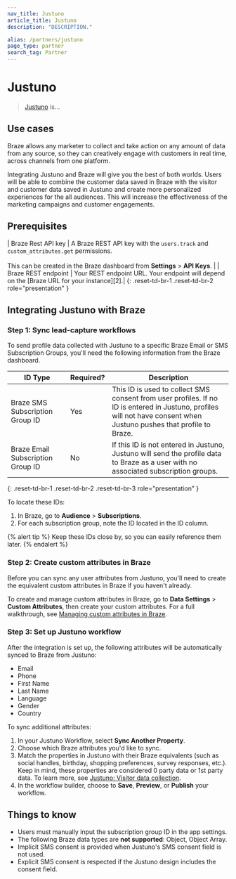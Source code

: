 ```yaml
---
nav_title: Justuno
article_title: Justuno
description: "DESCRIPTION."

alias: /partners/justuno
page_type: partner
search_tag: Partner
---
```


# Justuno

> [Justuno](https://www.justuno.com/) is...


## Use cases

Braze allows any marketer to collect and take action on any amount of data from any source, so they can creatively engage with customers in real time, across channels from one platform.

Integrating Justuno and Braze will give you the best of both worlds. Users will be able to combine the customer data saved in Braze with the visitor and customer data saved in Justuno and create more personalized experiences for the all audiences. This will increase the effectiveness of the marketing campaigns and customer engagements.

## Prerequisites

| Braze Rest API key | A Braze REST API key with the `users.track` and `custom_attributes.get` permissions.<br><br>This can be created in the Braze dashboard from **Settings** > **API Keys**. |
| Braze REST endpoint | Your REST endpoint URL. Your endpoint will depend on the [Braze URL for your instance][2].|
{: .reset-td-br-1 .reset-td-br-2 role="presentation" }

## Integrating Justuno with Braze

### Step 1: Sync lead-capture workflows

To send profile data collected with Justuno to a specific Braze Email or SMS Subscription Groups, you'll need the following information from the Braze dashboard.

| ID Type                          | Required? | Description                                                                                                   |
|----------------------------------|-----------|---------------------------------------------------------------------------------------------------------------|
| Braze SMS Subscription Group ID  | Yes       | This ID is used to collect SMS consent from user profiles. If no ID is entered in Justuno, profiles will not have consent when Justuno pushes that profile to Braze. |
| Braze Email Subscription Group ID | No        | If this ID is not entered in Justuno, Justuno will send the profile data to Braze as a user with no associated subscription groups. |
{: .reset-td-br-1 .reset-td-br-2 .reset-td-br-3 role="presentation" }

To locate these IDs:

1. In Braze, go to **Audience** > **Subscriptions**.
2. For each subscription group, note the ID located in the ID column.

{% alert tip %}
Keep these IDs close by, so you can easily reference them later.
{% endalert %}

### Step 2: Create custom attributes in Braze

Before you can sync any user attributes from Justuno, you'll need to create the equivalent custom attributes in Braze if you haven't already.

To create and manage custom attributes in Braze, go to **Data Settings** > **Custom Attributes**, then create your custom attributes. For a full walkthrough, see [Managing custom attributes in Braze]({{site.baseurl}}/user_guide/data_and_analytics/custom_data/custom_attributes/).

### Step 3: Set up Justuno workflow

After the integration is set up, the following attributes will be automatically synced to Braze from Justuno:

- Email  
- Phone  
- First Name  
- Last Name  
- Language  
- Gender  
- Country

To sync additional attributes:

1. In your Justuno Workflow, select **Sync Another Property**.
2. Choose which Braze attributes you'd like to sync.
3. Match the properties in Justuno with their Braze equivalents (such as social handles, birthday, shopping preferences, survey responses, etc.). Keep in mind, these properties are considered 0 party data or 1st party data. To learn more, see [Justuno: Visitor data collection](https://www.justuno.com/guides/zero-first-party-data/).
4. In the workflow builder, choose to **Save**, **Preview**, or **Publish** your workflow.

## Things to know

- Users must manually input the subscription group ID in the app settings.  
- The following Braze data types are **not supported**: Object, Object Array.  
- Implicit SMS consent is provided when Justuno's SMS consent field is not used.  
- Explicit SMS consent is respected if the Justuno design includes the consent field.
